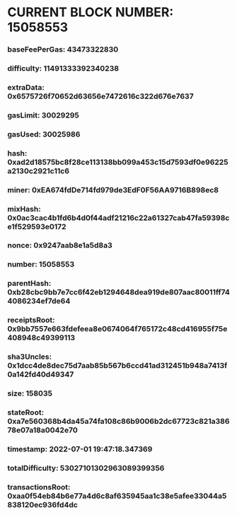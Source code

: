 # CURRENT BLOCK NUMBER: 15058553

### baseFeePerGas: 43473322830
### difficulty: 11491333392340238
### extraData: 0x6575726f70652d63656e7472616c322d676e7637
### gasLimit: 30029295
### gasUsed: 30025986
### hash: 0xad2d18575bc8f28ce113138bb099a453c15d7593df0e96225a2130c2921c11c6
### miner: 0xEA674fdDe714fd979de3EdF0F56AA9716B898ec8
### mixHash: 0x0ac3cac4b1fd6b4d0f44adf21216c22a61327cab47fa59398ce1f529593e0172
### nonce: 0x9247aab8e1a5d8a3
### number: 15058553
### parentHash: 0xb28cbc9bb7e7cc6f42eb1294648dea919de807aac80011ff744086234ef7de64
### receiptsRoot: 0x9bb7557e663fdefeea8e0674064f765172c48cd416955f75e408948c49399113
### sha3Uncles: 0x1dcc4de8dec75d7aab85b567b6ccd41ad312451b948a7413f0a142fd40d49347
### size: 158035
### stateRoot: 0xa7e560368b4da45a74fa108c86b9006b2dc67723c821a38678e07a18a0042e70
### timestamp: 2022-07-01 19:47:18.347369
### totalDifficulty: 53027101302963089399356
### transactionsRoot: 0xaa0f54eb84b6e77a4d6c8af635945aa1c38e5afee33044a5838120ec936fd4dc
